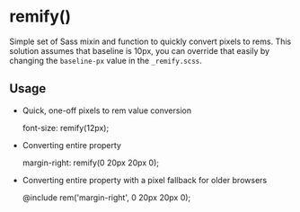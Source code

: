# remify()

Simple set of Sass mixin and function to quickly convert pixels to rems.
This solution assumes that baseline is 10px, you can override that easily
by changing the `baseline-px` value in the `_remify.scss`.

## Usage

- Quick, one-off pixels to rem value conversion

    font-size: remify(12px);

- Converting entire property

    margin-right: remify(0 20px 20px 0);

- Converting entire property with a pixel fallback for older browsers
    
    @include rem('margin-right', 0 20px 20px 0);
